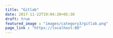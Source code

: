 ```yaml
---
title: "Gitlab"
date: 2017-11-22T19:04:20+05:30
draft: true
featured_image : "images/category3/gitlab.png"
page_link : "https://localhost:80"
---
```


